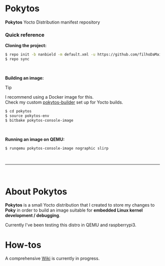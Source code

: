 # Pokytos

**Pokytos** Yocto Distribution manifest repository

### Quick reference
**Cloning the project:**
```Bash
$ repo init -b nanbield -m default.xml -u https://github.com/filhoDaMain/pokytos.git
$ repo sync
```
<br/>

**Building an image:**
> [!TIP]
> I recommend using a Docker image for this. <br/>
> Check my custom [pokytos-builder](https://github.com/filhoDaMain/pokytos-builder) set up for Yocto builds.

```Bash
$ cd pokytos
$ source pokytos-env
$ bitbake pokytos-console-image
```
<br/>

**Running an image on QEMU:**
```Bash
$ runqemu pokytos-console-image nographic slirp
```
<br/>

---
<br/>

# About Pokytos
**Pokytos** is a small Yocto distribution that I created to store my changes to **Poky** in order to build an image suitable for **embedded Linux kernel development / debugging**.

Currently I've been testing this distro in QEMU and raspberrypi3.

# How-tos
A comprehensive [Wiki](https://github.com/filhoDaMain/pokytos/wiki) is currently in progress.
